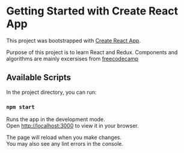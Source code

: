 # Getting Started with Create React App

This project was bootstrapped with [Create React App](https://github.com/facebook/create-react-app).

Purpose of this project is to learn React and Redux.
Components and algorithms are mainly excersises from [freecodecamp](https://www.freecodecamp.org/learn/front-end-development-libraries/react)

## Available Scripts

In the project directory, you can run:

### `npm start`

Runs the app in the development mode.\
Open [http://localhost:3000](http://localhost:3000) to view it in your browser.

The page will reload when you make changes.\
You may also see any lint errors in the console.

